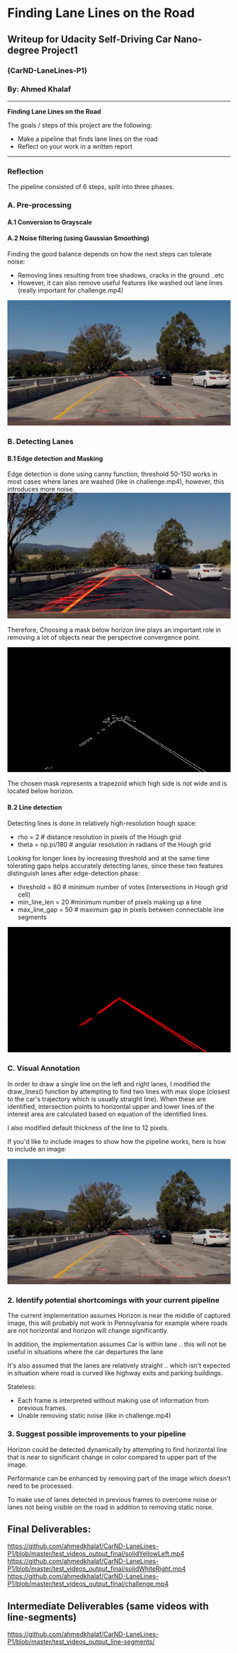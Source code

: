 # **Finding Lane Lines on the Road** 

## Writeup for Udacity Self-Driving Car Nano-degree Project1

### (CarND-LaneLines-P1)

### By: Ahmed Khalaf


---

**Finding Lane Lines on the Road**

The goals / steps of this project are the following:
* Make a pipeline that finds lane lines on the road
* Reflect on your work in a written report


[//]: # (Image References)

[image1]: ./writeup_imgs/challenge_over_filtered.png "Noise filter removed features"
[image2]: ./writeup_imgs/challenge_noise.png "Noise resulting in wrong detection"
[image3]: ./writeup_imgs/Horizon_Noise.png "Noise near horizon"
[image4]: ./writeup_imgs/Lines_Detected.png "Lane lines deteced"

---

### Reflection

The pipeline consisted of 6 steps, split into three phases.

### A. Pre-processing
#### A.1 Conversion to Grayscale


#### A.2 Noise filtering (using Gaussian Smoothing)

Finding the good balance depends on how the next steps can tolerate noise:
* Removing lines resulting from tree shadows, cracks in the ground ..etc
* However, it can also remove useful features like washed out lane lines (really important for challenge.mp4)

![alt text][image1]


### B. Detecting Lanes
#### B.1 Edge detection and Masking
Edge detection is done using canny function, threshold 50-150 works in most cases where lanes are washed (like in challenge.mp4), however, this introduces more noise.
![alt text][image2]

Therefore, Choosing a mask below horizon line plays an important role in removing a lot of objects near the perspective convergence point.

![alt text][image3]

The chosen mask represents a trapezoid which high side is not wide and is located below horizon.

#### B.2 Line detection
Detecting lines is done in relatively high-resolution hough space:
* rho = 2 # distance resolution in pixels of the Hough grid
* theta = np.pi/180 # angular resolution in radians of the Hough grid

Looking for longer lines by increasing threshold and at the same time tolerating gaps helps accurately detecting lanes, since these two features distinguish lanes after edge-detection phase:
* threshold = 80     # minimum number of votes (intersections in Hough grid cell)
* min_line_len = 20 #minimum number of pixels making up a line
* max_line_gap = 50    # maximum gap in pixels between connectable line segments

![alt text][image4]

### C. Visual Annotation
In order to draw a single line on the left and right lanes, I modified the draw_lines() function by attempting to find two lines with max slope (closest to the car's trajectory which is usually straight line).
When these are identified, intersection points to horizontal upper and lower lines of the interest area are calculated based on equation of the identified lines.

I also modified default thickness of the line to 12 pixels.

If you'd like to include images to show how the pipeline works, here is how to include an image: 

![alt text][image1]


### 2. Identify potential shortcomings with your current pipeline

The current implementation assumes Horizon is near the middle of captured image, this will probably not work in Pennsylvania for example where roads are not horizontal and horizon will change significantly.

In addition, the implementation assumes Car is within lane .. this will not be useful in situations where the car departures the lane

It's also assumed that the lanes are relatively straight .. which isn't expected in situation where road is curved like highway exits and parking buildings.

Stateless:
* Each frame is interpreted without making use of information from previous frames.
* Unable removing static noise (like in challenge.mp4)

### 3. Suggest possible improvements to your pipeline

Horizon could be detected dynamically by attempting to find horizontal line that is near to significant change in color compared to upper part of the image.

Performance can be enhanced by removing part of the image which doesn't need to be processed.

To make use of lanes detected in previous frames to overcome noise or lanes not being visible on the road in addition to removing static noise.

## Final Deliverables:
https://github.com/ahmedkhalaf/CarND-LaneLines-P1/blob/master/test_videos_output_final/solidYellowLeft.mp4
https://github.com/ahmedkhalaf/CarND-LaneLines-P1/blob/master/test_videos_output_final/solidWhiteRight.mp4
https://github.com/ahmedkhalaf/CarND-LaneLines-P1/blob/master/test_videos_output_final/challenge.mp4

## Intermediate Deliverables (same videos with line-segments)
https://github.com/ahmedkhalaf/CarND-LaneLines-P1/blob/master/test_videos_output_line-segments/
